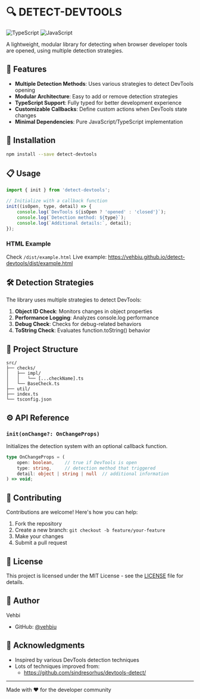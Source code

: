 # 🔍 DETECT-DEVTOOLS
![TypeScript](https://img.shields.io/badge/TypeScript-007ACC?style=for-the-badge&logo=typescript&logoColor=white)
![JavaScript](https://img.shields.io/badge/JavaScript-F7DF1E?style=for-the-badge&logo=javascript&logoColor=black)

A lightweight, modular library for detecting when browser developer tools are opened, using multiple detection strategies.

## 🌟 Features

- **Multiple Detection Methods**: Uses various strategies to detect DevTools opening
- **Modular Architecture**: Easy to add or remove detection strategies
- **TypeScript Support**: Fully typed for better development experience
- **Customizable Callbacks**: Define custom actions when DevTools state changes
- **Minimal Dependencies**: Pure JavaScript/TypeScript implementation

## 🚀 Installation

```bash
npm install --save detect-devtools
```

## 📋 Usage

```javascript
import { init } from 'detect-devtools';

// Initialize with a callback function
init((isOpen, type, detail) => {
    console.log(`DevTools ${isOpen ? 'opened' : 'closed'}`);
    console.log(`Detection method: ${type}`);
    console.log(`Additional details:`, detail);
});
```

### HTML Example
Check `/dist/example.html`
Live example: https://vehbiu.github.io/detect-devtools/dist/example.html


## 🛠️ Detection Strategies

The library uses multiple strategies to detect DevTools:

1. **Object ID Check**: Monitors changes in object properties
2. **Performance Logging**: Analyzes console.log performance
3. **Debug Check**: Checks for debug-related behaviors
4. **ToString Check**: Evaluates function.toString() behavior

## 📁 Project Structure

```
src/
├── checks/
│   ├── impl/
│   │   └── [...checkName].ts
│   └── BaseCheck.ts
├── util/
├── index.ts
└── tsconfig.json
```

## ⚙️ API Reference

### `init(onChange?: OnChangeProps)`

Initializes the detection system with an optional callback function.

```typescript
type OnChangeProps = (
    open: boolean,    // true if DevTools is open
    type: string,     // detection method that triggered
    detail: object | string | null  // additional information
) => void;
```

## 🤝 Contributing

Contributions are welcome! Here's how you can help:

1. Fork the repository
2. Create a new branch: `git checkout -b feature/your-feature`
3. Make your changes
4. Submit a pull request

## 📝 License

This project is licensed under the MIT License - see the [LICENSE](LICENSE) file for details.

## 👤 Author

Vehbi
- GitHub: [@vehbiu](https://github.com/vehbiu)

## 🙏 Acknowledgments

- Inspired by various DevTools detection techniques
- Lots of techniques improved from:
    - https://github.com/sindresorhus/devtools-detect/

---
Made with ❤️ for the developer community